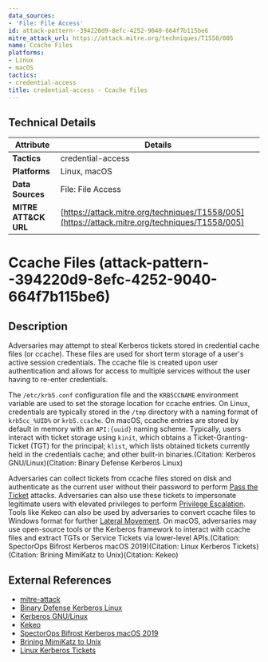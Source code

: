 ```yaml
---
data_sources:
- 'File: File Access'
id: attack-pattern--394220d9-8efc-4252-9040-664f7b115be6
mitre_attack_url: https://attack.mitre.org/techniques/T1558/005
name: Ccache Files
platforms:
- Linux
- macOS
tactics:
- credential-access
title: credential-access - Ccache Files
---
```


## Technical Details

| Attribute | Details |
|-----------|----------|
| **Tactics** | credential-access |
| **Platforms** | Linux, macOS |
| **Data Sources** | File: File Access |
| **MITRE ATT&CK URL** | [https://attack.mitre.org/techniques/T1558/005](https://attack.mitre.org/techniques/T1558/005) |

# Ccache Files (attack-pattern--394220d9-8efc-4252-9040-664f7b115be6)

## Description

Adversaries may attempt to steal Kerberos tickets stored in credential cache files (or ccache). These files are used for short term storage of a user's active session credentials. The ccache file is created upon user authentication and allows for access to multiple services without the user having to re-enter credentials. 

The <code>/etc/krb5.conf</code> configuration file and the <code>KRB5CCNAME</code> environment variable are used to set the storage location for ccache entries. On Linux, credentials are typically stored in the `/tmp` directory with a naming format of `krb5cc_%UID%` or `krb5.ccache`. On macOS, ccache entries are stored by default in memory with an `API:{uuid}` naming scheme. Typically, users interact with ticket storage using <code>kinit</code>, which obtains a Ticket-Granting-Ticket (TGT) for the principal; <code>klist</code>, which lists obtained tickets currently held in the credentials cache; and other built-in binaries.(Citation: Kerberos GNU/Linux)(Citation: Binary Defense Kerberos Linux)

Adversaries can collect tickets from ccache files stored on disk and authenticate as the current user without their password to perform [Pass the Ticket](https://attack.mitre.org/techniques/T1550/003) attacks. Adversaries can also use these tickets to impersonate legitimate users with elevated privileges to perform [Privilege Escalation](https://attack.mitre.org/tactics/TA0004). Tools like Kekeo can also be used by adversaries to convert ccache files to Windows format for further [Lateral Movement](https://attack.mitre.org/tactics/TA0008). On macOS, adversaries may use open-source tools or the Kerberos framework to interact with ccache files and extract TGTs or Service Tickets via lower-level APIs.(Citation: SpectorOps Bifrost Kerberos macOS 2019)(Citation: Linux Kerberos Tickets)(Citation: Brining MimiKatz to Unix)(Citation: Kekeo) 

## External References
- [mitre-attack](https://attack.mitre.org/techniques/T1558/005)
- [Binary Defense Kerberos Linux](https://www.binarydefense.com/resources/blog/shining-a-light-in-the-dark-how-binary-defense-uncovered-an-apt-lurking-in-shadows-of-it/)
- [Kerberos GNU/Linux](https://adepts.of0x.cc/kerberos-thievery-linux/)
- [Kekeo](https://github.com/gentilkiwi/kekeo)
- [SpectorOps Bifrost Kerberos macOS 2019](https://posts.specterops.io/when-kirbi-walks-the-bifrost-4c727807744f)
- [Brining MimiKatz to Unix](https://labs.portcullis.co.uk/download/eu-18-Wadhwa-Brown-Where-2-worlds-collide-Bringing-Mimikatz-et-al-to-UNIX.pdf)
- [Linux Kerberos Tickets](https://www.fireeye.com/blog/threat-research/2020/04/kerberos-tickets-on-linux-red-teams.html)
